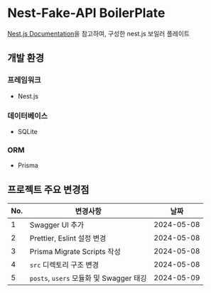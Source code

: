 # Nest-Fake-API BoilerPlate

[Nest.js Documentation](https://docs.nestjs.com/recipes/prisma)을 참고하여, 구성한 nest.js 보일러 플레이트

## 개발 환경

### 프레임워크

- Nest.js

### 데이터베이스

- SQLite

### ORM

- Prisma

## 프로젝트 주요 변경점

| No. | 변경사항                              | 날짜         | 
|-----|-----------------------------------|------------|
| 1   | Swagger UI 추가                     | 2024-05-08 |
| 2   | Prettier, Eslint 설정 변경            | 2024-05-08 |
| 3   | Prisma Migrate Scripts 작성         | 2024-05-08 | 
| 4   | `src` 디렉토리 구조 변경                  | 2024-05-08 |
| 5   | `posts`, `users` 모듈화 및 Swagger 태깅 | 2024-05-09 |